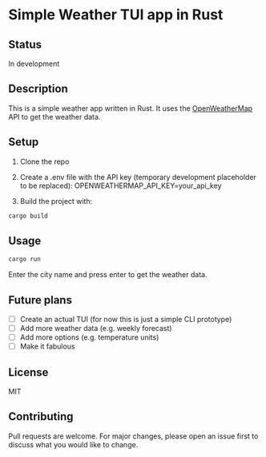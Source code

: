 # Simple Weather TUI app in Rust

## Status
In development

## Description

This is a simple weather app written in Rust. It uses the [OpenWeatherMap](https://openweathermap.org/) API to get the weather data.

## Setup

1. Clone the repo

2. Create a .env file with the API key (temporary development placeholder to be replaced): OPENWEATHERMAP_API_KEY=your_api_key

3. Build the project with:

```bash
cargo build
```

## Usage

```bash
cargo run
```

Enter the city name and press enter to get the weather data.

## Future plans

- [ ] Create an actual TUI (for now this is just a simple CLI prototype)
- [ ] Add more weather data (e.g. weekly forecast)
- [ ] Add more options (e.g. temperature units)
- [ ] Make it fabulous

## License
MIT

## Contributing
Pull requests are welcome. For major changes, please open an issue first to discuss what you would like to change.


